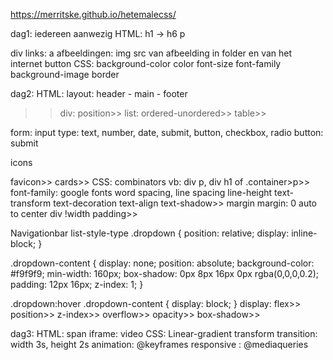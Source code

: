 https://merritske.github.io/hetemalecss/

dag1: iedereen aanwezig
HTML: 
  h1 -> h6
  p
  <!--comment-->
  div
  links: a
  afbeeldingen: img src van afbeelding in folder en van het internet
  button
CSS:
  background-color
  color
  font-size
  font-family
  background-image
  border
  
dag2:
HTML:
layout: header - main - footer
>>div: position>>
  list: ordered-unordered>>
  table>>
  <!--open w3schools-->
  form: input type: text, number, date, submit, button, checkbox, radio
  button: submit
  >>
  icons
  >>
  favicon>>
  cards>>
CSS:
     combinators vb: div p, div h1 of .container>p>>
     font-family: google fonts
    word spacing, line spacing
         line-height
     text-transform
     text-decoration
     text-align
    text-shadow>>
  margin
  margin: 0 auto to center div !width
  padding>>
  
  Navigationbar
  list-style-type
  .dropdown {
  position: relative;
  display: inline-block;
}

.dropdown-content {
  display: none;
  position: absolute;
  background-color: #f9f9f9;
  min-width: 160px;
  box-shadow: 0px 8px 16px 0px rgba(0,0,0,0.2);
  padding: 12px 16px;
  z-index: 1;
}

.dropdown:hover .dropdown-content {
  display: block;
}
  display: flex>>
  position>>
  z-index>>
  overflow>>
  opacity>>
  box-shadow>>
  
dag3:
    HTML:
         span
         iframe: video
    CSS:
        Linear-gradient
        transform
        transition: width 3s, height 2s
        animation: @keyframes
        responsive : @mediaqueries

